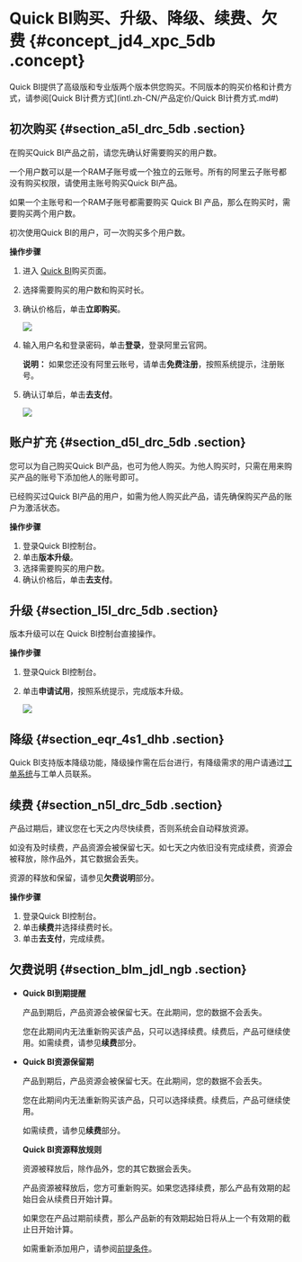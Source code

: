 # Quick BI购买、升级、降级、续费、欠费 {#concept_jd4_xpc_5db .concept}

Quick BI提供了高级版和专业版两个版本供您购买。不同版本的购买价格和计费方式，请参阅[Quick BI计费方式](intl.zh-CN/产品定价/Quick BI计费方式.md#)

## 初次购买 {#section_a5l_drc_5db .section}

在购买Quick BI产品之前，请您先确认好需要购买的用户数。

一个用户数可以是一个RAM子账号或一个独立的云账号。所有的阿里云子账号都没有购买权限，请使用主账号购买Quick BI产品。

如果一个主账号和一个RAM子账号都需要购买 Quick BI 产品，那么在购买时，需要购买两个用户数。

初次使用Quick BI的用户，可一次购买多个用户数。

**操作步骤**

1.  进入 [Quick BI](https://common-buy-intl.aliyun.com/?spm=a3c0i.176005.918367.1.62894206QgHuH5&commodityCode=quickbi_intl#/buy)购买页面。
2.  选择需要购买的用户数和购买时长。
3.  确认价格后，单击**立即购买**。

    ![](http://static-aliyun-doc.oss-cn-hangzhou.aliyuncs.com/assets/img/9073/155702430338305_zh-CN.png)

4.  输入用户名和登录密码，单击**登录**，登录阿里云官网。

    **说明：** 如果您还没有阿里云账号，请单击**免费注册**，按照系统提示，注册账号。

5.  确认订单后，单击**去支付**。

    ![](http://static-aliyun-doc.oss-cn-hangzhou.aliyuncs.com/assets/img/9073/155702430338308_zh-CN.png)


## 账户扩充 {#section_d5l_drc_5db .section}

您可以为自己购买Quick BI产品，也可为他人购买。为他人购买时，只需在用来购买产品的账号下添加他人的账号即可。

已经购买过Quick BI产品的用户，如需为他人购买此产品，请先确保购买产品的账户为激活状态。

**操作步骤**

1.  登录Quick BI控制台。
2.  单击**版本升级**。
3.  选择需要购买的用户数。
4.  确认价格后，单击**去支付**。

## 升级 {#section_l5l_drc_5db .section}

版本升级可以在 Quick BI控制台直接操作。

**操作步骤**

1.  登录Quick BI控制台。
2.  单击**申请试用**，按照系统提示，完成版本升级。

    ![](http://static-aliyun-doc.oss-cn-hangzhou.aliyuncs.com/assets/img/9073/155702430338303_zh-CN.png)


## 降级 {#section_eqr_4s1_dhb .section}

Quick BI支持版本降级功能，降级操作需在后台进行，有降级需求的用户请通过[工单系统](https://selfservice.console.aliyun.com/ticket/createIndex)与工单人员联系。

## 续费 {#section_n5l_drc_5db .section}

产品过期后，建议您在七天之内尽快续费，否则系统会自动释放资源。

如没有及时续费，产品资源会被保留七天。如七天之内依旧没有完成续费，资源会被释放，除作品外，其它数据会丢失。

资源的释放和保留，请参见**欠费说明**部分。

**操作步骤**

1.  登录Quick BI控制台。
2.  单击**续费**并选择续费时长。
3.  单击**去支付**，完成续费。

## 欠费说明 {#section_blm_jdl_ngb .section}

-   **Quick BI到期提醒**

    产品到期后，产品资源会被保留七天。在此期间，您的数据不会丢失。

    您在此期间内无法重新购买该产品，只可以选择续费。续费后，产品可继续使用。如需续费，请参见**续费**部分。

-   **Quick BI资源保留期**

    产品到期后，产品资源会被保留七天。在此期间，您的数据不会丢失。

    您在此期间内无法重新购买该产品，只可以选择续费。续费后，产品可继续使用。

    如需续费，请参见**续费**部分。

    **Quick BI资源释放规则**

    资源被释放后，除作品外，您的其它数据会丢失。

    产品资源被释放后，您方可重新购买。如果您选择续费，那么产品有效期的起始日会从续费日开始计算。

    如果您在产品过期前续费，那么产品新的有效期起始日将从上一个有效期的截止日开始计算。

    如需重新添加用户，请参阅[前提条件](../../../../intl.zh-CN/快速入门/准备工作/前提条件.md#)。



